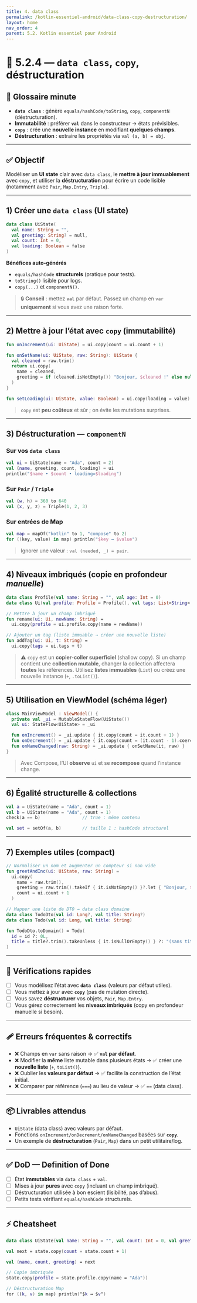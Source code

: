 ```yaml
---
title: 4. data class
permalink: /kotlin-essentiel-android/data-class-copy-destructuration/
layout: home
nav_order: 4
parent: 5.2. Kotlin essentiel pour Android
---
```


# 📘 5.2.4 — `data class`, `copy`, déstructuration

## 📒 Glossaire minute
- **`data class`** : génère `equals/hashCode/toString`, `copy`, `componentN` (déstructuration).
- **Immutabilité** : préférer **`val`** dans le constructeur → états prévisibles.
- **`copy`** : crée une **nouvelle instance** en modifiant **quelques champs**.
- **Déstructuration** : extraire les propriétés via `val (a, b) = obj`.

---

## ✅ Objectif
Modéliser un **UI state** clair avec `data class`, le **mettre à jour immuablement** avec `copy`, et utiliser la **déstructuration** pour écrire un code lisible (notamment avec `Pair`, `Map.Entry`, `Triple`).

---

## 1) Créer une `data class` (UI state)

```kotlin
data class UiState(
  val name: String = "",
  val greeting: String? = null,
  val count: Int = 0,
  val loading: Boolean = false
)
````

**Bénéfices auto-générés**

* `equals/hashCode` **structurels** (pratique pour tests).
* `toString()` lisible pour logs.
* `copy(...)` et `componentN()`.

> 🔒 **Conseil** : mettez **`val`** par défaut. Passez un champ en `var` **uniquement** si vous avez une raison forte.

---

## 2) Mettre à jour l’état avec `copy` (immutabilité)

```kotlin
fun onIncrement(ui: UiState) = ui.copy(count = ui.count + 1)

fun onSetName(ui: UiState, raw: String): UiState {
  val cleaned = raw.trim()
  return ui.copy(
    name = cleaned,
    greeting = if (cleaned.isNotEmpty()) "Bonjour, $cleaned !" else null
  )
}

fun setLoading(ui: UiState, value: Boolean) = ui.copy(loading = value)
```

> `copy` est **peu coûteux** et sûr ; on évite les mutations surprises.

---

## 3) Déstructuration — `componentN`

### Sur vos `data class`

```kotlin
val ui = UiState(name = "Ada", count = 2)
val (name, greeting, count, loading) = ui
println("$name • $count • loading=$loading")
```

### Sur `Pair` / `Triple`

```kotlin
val (w, h) = 360 to 640
val (x, y, z) = Triple(1, 2, 3)
```

### Sur entrées de Map

```kotlin
val map = mapOf("kotlin" to 1, "compose" to 2)
for ((key, value) in map) println("$key → $value")
```

> Ignorer une valeur : `val (needed, _) = pair`.

---

## 4) Niveaux imbriqués (copie en profondeur *manuelle*)

```kotlin
data class Profile(val name: String = "", val age: Int = 0)
data class Ui(val profile: Profile = Profile(), val tags: List<String> = emptyList())

// Mettre à jour un champ imbriqué
fun rename(ui: Ui, newName: String) =
  ui.copy(profile = ui.profile.copy(name = newName))

// Ajouter un tag (liste immuable → créer une nouvelle liste)
fun addTag(ui: Ui, t: String) =
  ui.copy(tags = ui.tags + t)
```

> ⚠️ `copy` est un **copier-coller superficiel** (shallow copy). Si un champ contient une **collection mutable**, changer la collection affectera **toutes** les références. Utilisez **listes immuables** (`List`) ou créez une nouvelle instance (`+`, `.toList()`).

---

## 5) Utilisation en ViewModel (schéma léger)

```kotlin
class MainViewModel : ViewModel() {
  private val _ui = MutableStateFlow(UiState())
  val ui: StateFlow<UiState> = _ui

  fun onIncrement() = _ui.update { it.copy(count = it.count + 1) }
  fun onDecrement() = _ui.update { it.copy(count = (it.count - 1).coerceAtLeast(0)) }
  fun onNameChanged(raw: String) = _ui.update { onSetName(it, raw) }
}
```

> Avec Compose, l’UI **observe** `ui` et se **recompose** quand l’instance change.

---

## 6) Égalité structurelle & collections

```kotlin
val a = UiState(name = "Ada", count = 1)
val b = UiState(name = "Ada", count = 1)
check(a == b)                // true : même contenu

val set = setOf(a, b)        // taille 1 : hashCode structurel
```

---

## 7) Exemples utiles (compact)

```kotlin
// Normaliser un nom et augmenter un compteur si non vide
fun greetAndInc(ui: UiState, raw: String) =
  ui.copy(
    name = raw.trim(),
    greeting = raw.trim().takeIf { it.isNotEmpty() }?.let { "Bonjour, $it !" },
    count = ui.count + 1
  )

// Mapper une liste de DTO → data class domaine
data class TodoDto(val id: Long?, val title: String?)
data class Todo(val id: Long, val title: String)

fun TodoDto.toDomain() = Todo(
  id = id ?: 0L,
  title = title?.trim().takeUnless { it.isNullOrEmpty() } ?: "(sans titre)"
)
```

---

## 🧪 Vérifications rapides

* [ ] Vous modélisez l’état avec **`data class`** (valeurs par défaut utiles).
* [ ] Vous mettez à jour avec **`copy`** (pas de mutation directe).
* [ ] Vous savez **déstructurer** vos objets, `Pair`, `Map.Entry`.
* [ ] Vous gérez correctement les **niveaux imbriqués** (copy en profondeur manuelle si besoin).

---

## 🩹 Erreurs fréquentes & correctifs

* ❌ Champs en `var` sans raison → ✅ **`val` par défaut**.
* ❌ Modifier la **même** liste mutable dans plusieurs états → ✅ créer une **nouvelle liste** (`+`, `toList()`).
* ❌ Oublier les **valeurs par défaut** → ✅ facilite la construction de l’état initial.
* ❌ Comparer par référence (`===`) au lieu de valeur → ✅ `==` (data class).

---

## 📦 Livrables attendus

* `UiState` (data class) avec valeurs par défaut.
* Fonctions `onIncrement/onDecrement/onNameChanged` basées sur **`copy`**.
* Un exemple de **déstructuration** (`Pair`, `Map`) dans un petit utilitaire/log.

---

## ✅ DoD — Definition of Done

* [ ] État **immutables** via `data class` + `val`.
* [ ] Mises à jour **pures** avec `copy` (incluant un champ imbriqué).
* [ ] Déstructuration utilisée à bon escient (lisibilité, pas d’abus).
* [ ] Petits tests vérifiant `equals/hashCode` structurels.

---

## ⚡ Cheatsheet

```kotlin
data class UiState(val name: String = "", val count: Int = 0, val greeting: String? = null)

val next = state.copy(count = state.count + 1)

val (name, count, greeting) = next

// Copie imbriquée
state.copy(profile = state.profile.copy(name = "Ada"))

// Déstructuration Map
for ((k, v) in map) println("$k → $v")
```
